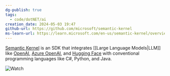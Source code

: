 ```yaml
---
dg-publish: true
tags:
  - code/dotNET/ai
creation_date: 2024-05-03 19:47
github-url: https://github.com/microsoft/semantic-kernel
ms-learn-url: https://learn.microsoft.com/en-us/semantic-kernel/overview/
---
```


[Semantic Kernel](https://learn.microsoft.com/en-us/semantic-kernel/overview/) is an SDK that integrates [[Large Language Models|LLM]]  like [OpenAI](https://platform.openai.com/docs/introduction), [Azure OpenAI](https://azure.microsoft.com/en-us/products/ai-services/openai-service), and [Hugging Face](https://huggingface.co/) with conventional programming languages like C#, Python, and Java.

![Watch](https://www.youtube.com/watch?v=WlFz5olN3V8&list=PL20mfA9efrmMmLEy1fhFDvB_OmUpNUFqB)
